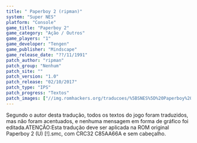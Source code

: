 ```yaml
---
title: " Paperboy 2 (ripman)"
system: "Super NES"
platform: "Console"
game_title: "Paperboy 2"
game_category: "Ação / Outros"
game_players: "1"
game_developer: "Tengen"
game_publisher: "Mindscape"
game_release_date: "??/11/1991"
patch_author: "ripman"
patch_group: "Nenhum"
patch_site: ""
patch_version: "1.0"
patch_release: "02/10/2017"
patch_type: "IPS"
patch_progress: "Textos"
patch_images: ["//img.romhackers.org/traducoes/%5BSNES%5D%20Paperboy%202%20-%20ripman%20-%201.png","//img.romhackers.org/traducoes/%5BSNES%5D%20Paperboy%202%20-%20ripman%20-%202.png","//img.romhackers.org/traducoes/%5BSNES%5D%20Paperboy%202%20-%20ripman%20-%203.png"]
---
```

Segundo o autor desta tradução, todos os textos do jogo foram traduzidos, mas não foram acentuados, e nenhuma mensagem em forma de gráfico foi editada.ATENÇÃO:Esta tradução deve ser aplicada na ROM original Paperboy 2 (U) [!].smc, com CRC32 C85AA66A e sem cabeçalho.